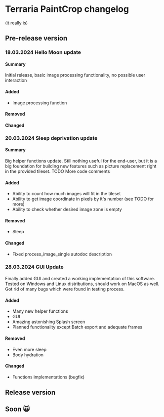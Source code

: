 # Terraria PaintCrop changelog

(it really is)

## Pre-release version
### 18.03.2024 Hello Moon update
#### Summary
Initial release, basic image processing functionality, no possible user interaction
#### Added
- Image processing function
#### Removed
#### Changed


### 20.03.2024 Sleep deprivation update
#### Summary
Big helper functions update. Still nothing useful for the end-user, but it is a big
foundation for building new features such as picture replacement right in the provided tileset.
TODO More code comments
#### Added
- Ability to count how much images will fit in the tileset
- Ability to get image coordinate in pixels by it's number (see TODO for more)
- Ability to check whether desired image zone is empty
#### Removed
- Sleep
#### Changed
- Fixed process_image_single autodoc description

### 28.03.2024 GUI Update
####
Finally added GUI and created a working implementation of this software.
Tested on Windows and Linux distributions, should work on MacOS as well.
Got rid of many bugs which were found in testing process.
#### Added
- Many new helper functions
- GUI
- Amazing astonishing Splash screen
- Planned functionality except Batch export and adequate frames
#### Removed
- Even more sleep
- Body hydration
#### Changed
- Functions implementations (bugfix)

## Release version
## Soon 🙀